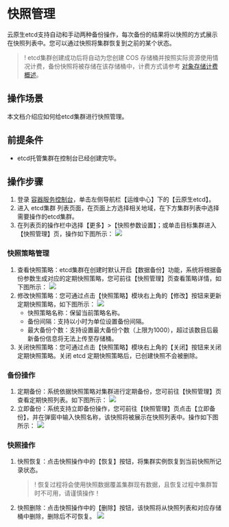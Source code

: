 # 快照管理
云原生etcd支持自动和手动两种备份操作，每次备份的结果将以快照的方式展示在快照列表中。您可以通过快照将集群恢复到之前的某个状态。
> ! etcd集群创建成功后将自动为您创建 COS 存储桶并按照实际资源使用情况计费，备份快照将被存储在该存储桶中，计费方式请参考 [对象存储计费概述](https://cloud.tencent.com/document/product/436/16871)。

## 操作场景
本文档介绍应如何给etcd集群进行快照管理。

## 前提条件
- etcd托管集群在控制台已经创建完毕。

## 操作步骤
1. 登录 [容器服务控制台](https://console.cloud.tencent.com/tke2/overview)，单击左侧导航栏【运维中心】下的【云原生etcd】。
2. 进入 etcd集群 列表页面，在页面上方选择相关地域，在下方集群列表中选择需要操作的etcd集群。
3. 在列表页的操作栏中选择【更多】>【快照参数设置】；或单击目标集群进入【快照管理】页，操作如下图所示：
![](https://main.qcloudimg.com/raw/092e03215ab6c0f350d28f3f292b3e8c.png)

### 快照策略管理
1. 查看快照策略：etcd集群在创建时默认开启【数据备份】功能，系统将根据备份参数生成对应的定期快照策略，您可前往【快照管理】页查看策略详情，如下图所示：
![](https://main.qcloudimg.com/raw/c6da385a9ffca54c94530ab2962a8363.png)
2. 修改快照策略：您可通过点击【快照策略】模块右上角的【修改】按钮来更新定期快照策略，如下图所示：
![](https://main.qcloudimg.com/raw/6516dc74f0e73be4eb75f2298b6d55eb.png)
	- 快照策略名称：保留当前策略名称。
	- 备份间隔：支持以小时为单位设置备份间隔。
	- 最大备份个数：支持设置最大备份个数（上限为1000），超过该数目后最新备份信息将无法上传至存储桶。
3. 关闭快照策略：您可通过点击【快照策略】模块右上角的【关闭】按钮来关闭定期快照策略。关闭 etcd 定期快照策略后，已创建快照不会被删除。


### 备份操作
1. 定期备份：系统依据快照策略对集群进行定期备份，您可前往【快照管理】页查看定期快照列表。如下图所示：
![](https://main.qcloudimg.com/raw/22205ccd5fc8073544b972a39b154ba9.png)
2. 立即备份：系统支持立即备份操作，您可前往【快照管理】页点击【立即备份】，并在弹窗中输入快照名称，该快照将被展示在快照列表中。操作如下图所示：
![](https://main.qcloudimg.com/raw/75ce9e3678e89f3e8f9f1f8e08d3bf19.png)


### 快照操作
1. 快照恢复：点击快照操作中的【恢复】按钮，将集群实例恢复到当前快照所记录状态。
	> ! 恢复过程将会使用快照数据覆盖集群现有数据，且恢复过程中集群暂时不可用，请谨慎操作！
2. 快照删除：点击快照操作中的【删除】按钮，该快照将从快照列表和对应存储桶中删除，删除后不可恢复。
![](https://main.qcloudimg.com/raw/d1cd19f11b53e3f47c497373326a340a.png)

